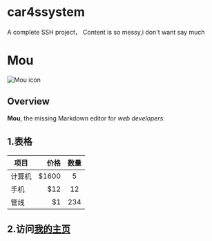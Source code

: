# car4ssystem
A complete SSH project，
Content is so messy,i don't want say much

# Mou

![Mou icon](http://25.io/mou/Mou_128.png)

## Overview

**Mou**, the missing Markdown editor for *web developers*.

## 1.表格

| 项目        | 价格   |  数量  |
| --------   | -----:  | :----:  |
| 计算机     | \$1600 |   5     |
| 手机        |   \$12   |   12   |
| 管线        |    \$1    |  234  |

## 2.访问[我的主页](https://github.com/hongliang5623/Operation)
